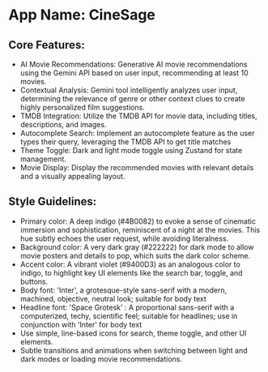 # **App Name**: CineSage

## Core Features:

- AI Movie Recommendations: Generative AI movie recommendations using the Gemini API based on user input, recommending at least 10 movies.
- Contextual Analysis: Gemini tool intelligently analyzes user input, determining the relevance of genre or other context clues to create highly personalized film suggestions.
- TMDB Integration: Utilize the TMDB API for movie data, including titles, descriptions, and images.
- Autocomplete Search: Implement an autocomplete feature as the user types their query, leveraging the TMDB API to get title matches
- Theme Toggle: Dark and light mode toggle using Zustand for state management.
- Movie Display: Display the recommended movies with relevant details and a visually appealing layout.

## Style Guidelines:

- Primary color: A deep indigo (#4B0082) to evoke a sense of cinematic immersion and sophistication, reminiscent of a night at the movies. This hue subtly echoes the user request, while avoiding literalness.
- Background color: A very dark gray (#222222) for dark mode to allow movie posters and details to pop, which suits the dark color scheme.
- Accent color: A vibrant violet (#9400D3) as an analogous color to indigo, to highlight key UI elements like the search bar, toggle, and buttons.
- Body font: 'Inter', a grotesque-style sans-serif with a modern, machined, objective, neutral look; suitable for body text
- Headline font: 'Space Grotesk' : A proportional sans-serif with a computerized, techy, scientific feel; suitable for headlines; use in conjunction with 'Inter' for body text
- Use simple, line-based icons for search, theme toggle, and other UI elements.
- Subtle transitions and animations when switching between light and dark modes or loading movie recommendations.